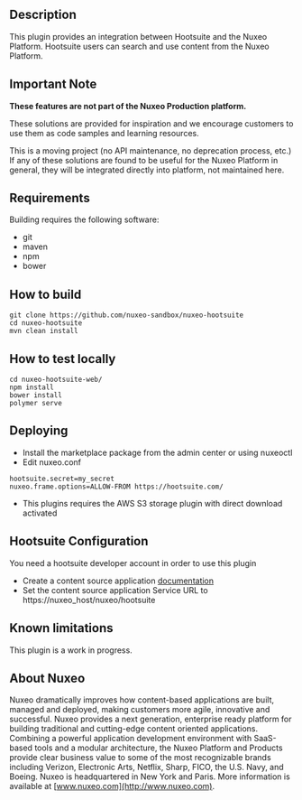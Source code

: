 ## Description
This plugin provides an integration between Hootsuite and the Nuxeo Platform.
Hootsuite users can search and use content from the Nuxeo Platform.

## Important Note

**These features are not part of the Nuxeo Production platform.**

These solutions are provided for inspiration and we encourage customers to use them as code samples and learning resources.

This is a moving project (no API maintenance, no deprecation process, etc.) If any of these solutions are found to be useful for the Nuxeo Platform in general, they will be integrated directly into platform, not maintained here.

## Requirements
Building requires the following software:
- git
- maven
- npm
- bower

## How to build
```
git clone https://github.com/nuxeo-sandbox/nuxeo-hootsuite
cd nuxeo-hootsuite
mvn clean install
```

## How to test locally
```
cd nuxeo-hootsuite-web/
npm install
bower install
polymer serve
```

## Deploying
* Install the marketplace package from the admin center or using nuxeoctl
* Edit nuxeo.conf

```
hootsuite.secret=my_secret
nuxeo.frame.options=ALLOW-FROM https://hootsuite.com/
```

* This plugins requires the AWS S3 storage plugin with direct download activated

## Hootsuite Configuration
You need a hootsuite developer account in order to use this plugin

* Create a content source application [documentation](https://developer.hootsuite.com/docs/add-a-content-source-component)
* Set the content source application Service URL to https://nuxeo_host/nuxeo/hootsuite

## Known limitations
This plugin is a work in progress.

## About Nuxeo
Nuxeo dramatically improves how content-based applications are built, managed and deployed, making customers more agile, innovative and successful. Nuxeo provides a next generation, enterprise ready platform for building traditional and cutting-edge content oriented applications. Combining a powerful application development environment with SaaS-based tools and a modular architecture, the Nuxeo Platform and Products provide clear business value to some of the most recognizable brands including Verizon, Electronic Arts, Netflix, Sharp, FICO, the U.S. Navy, and Boeing. Nuxeo is headquartered in New York and Paris. More information is available at [www.nuxeo.com](http://www.nuxeo.com).

